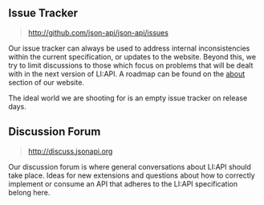 ## Issue Tracker
> http://github.com/json-api/json-api/issues

Our issue tracker can always be used to address internal inconsistencies within
the current specification, or updates to the website. Beyond this, we try to
limit discussions to those which focus on problems that will be dealt with in
the next version of LI:API. A roadmap can be found on the [about] section of
our website.

The ideal world we are shooting for is an empty issue tracker on release days.

## Discussion Forum
> http://discuss.jsonapi.org

Our discussion forum is where general conversations about LI:API should take
place. Ideas for new extensions and questions about how to correctly implement
or consume an API that adheres to the LI:API specification belong here.

[about]: http://lojaintegrada.github.io/li-api-specification/about
